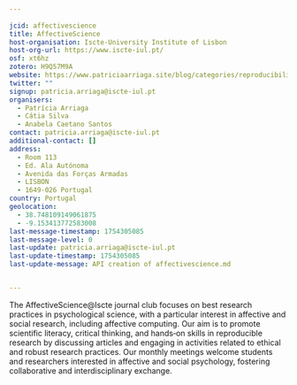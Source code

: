```yaml
---
    
jcid: affectivescience
title: AffectiveScience
host-organisation: Iscte-University Institute of Lisbon
host-org-url: https://www.iscte-iul.pt/
osf: xt6hz
zotero: H9Q57M9A
website: https://www.patriciaarriaga.site/blog/categories/reproducibilitea-affectivescience-1
twitter: ""
signup: patricia.arriaga@iscte-iul.pt
organisers:
  - Patrícia Arriaga
  - Cátia Silva
  - Anabela Caetano Santos
contact: patricia.arriaga@iscte-iul.pt
additional-contact: []
address:
  - Room 113
  - Ed. Ala Autónoma
  - Avenida das Forças Armadas
  - LISBON
  - 1649-026 Portugal
country: Portugal
geolocation:
  - 38.748109149061875
  - -9.153413772583008
last-message-timestamp: 1754305085
last-message-level: 0
last-update: patricia.arriaga@iscte-iul.pt
last-update-timestamp: 1754305085
last-update-message: API creation of affectivescience.md


---
```


The AffectiveScience@Iscte journal club focuses on best research practices in psychological science, with a particular interest in affective and social research, including affective computing.
Our aim is to promote scientific literacy, critical thinking, and hands‑on skills in reproducible research by discussing articles and engaging in activities related to ethical and robust research practices.
Our monthly meetings welcome students and researchers interested in affective and social psychology, fostering collaborative and interdisciplinary exchange.
